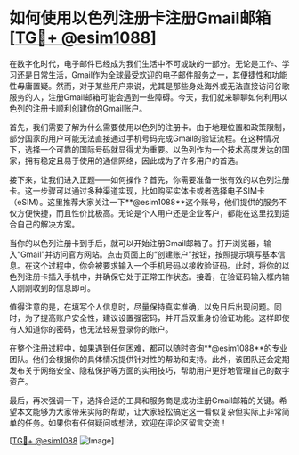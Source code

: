 # 如何使用以色列注册卡注册Gmail邮箱[[TG💪+ @esim1088](https://t.me/s/esim1088)]

在数字化时代，电子邮件已经成为我们生活中不可或缺的一部分。无论是工作、学习还是日常生活，Gmail作为全球最受欢迎的电子邮件服务之一，其便捷性和功能性毋庸置疑。然而，对于某些用户来说，尤其是那些身处海外或无法直接访问谷歌服务的人，注册Gmail邮箱可能会遇到一些障碍。今天，我们就来聊聊如何利用以色列的注册卡顺利创建你的Gmail账户。

首先，我们需要了解为什么需要使用以色列的注册卡。由于地理位置和政策限制，部分国家的用户可能无法直接通过手机号码完成Gmail的验证流程。在这种情况下，选择一个可靠的国际号码就显得尤为重要。以色列作为一个技术高度发达的国家，拥有稳定且易于使用的通信网络，因此成为了许多用户的首选。

接下来，让我们进入正题——如何操作？首先，你需要准备一张有效的以色列注册卡。这一步骤可以通过多种渠道实现，比如购买实体卡或者选择电子SIM卡（eSIM）。这里推荐大家关注一下**@esim1088**这个账号，他们提供的服务不仅方便快捷，而且性价比极高。无论是个人用户还是企业客户，都能在这里找到适合自己的解决方案。

当你的以色列注册卡到手后，就可以开始注册Gmail邮箱了。打开浏览器，输入“Gmail”并访问官方网站。点击页面上的“创建账户”按钮，按照提示填写基本信息。在这个过程中，你会被要求输入一个手机号码以接收验证码。此时，将你的以色列注册卡插入手机中，并确保它处于正常工作状态。接着，在验证码输入框内输入刚刚收到的信息即可。

值得注意的是，在填写个人信息时，尽量保持真实准确，以免日后出现问题。同时，为了提高账户安全性，建议设置强密码，并开启双重身份验证功能。这样即使有人知道你的密码，也无法轻易登录你的账户。

在整个注册过程中，如果遇到任何困难，都可以随时咨询**@esim1088**的专业团队。他们会根据你的具体情况提供针对性的帮助和支持。此外，该团队还会定期发布关于网络安全、隐私保护等方面的实用技巧，帮助用户更好地管理自己的数字资产。

最后，再次强调一下，选择合适的工具和服务商是成功注册Gmail邮箱的关键。希望本文能够为大家带来实际的帮助，让大家轻松搞定这一看似复杂但实际上非常简单的任务。如果你有任何疑问或想法，欢迎在评论区留言交流！

[[TG💪+ @esim1088](https://t.me/s/esim1088) ![Image](https://i.postimg.cc/4NQfJmqS/Snipaste-2025-05-13-00-14-12.png)]